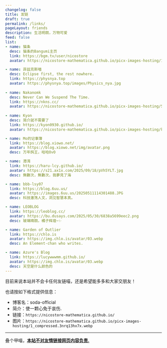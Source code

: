 ```yaml
---
changelog: false
title: 友链
draft: true
permalink: /links/
pageLayout: friends
description: 生活明朗，万物可爱
feed: false
list:
- name: 猫条
  desc: 猫条的Bangumi主页
  link: https://bgm.tv/user/nicostore
  avatar: https://nicostore-mathematica.github.io/picx-images-hosting/1_compressed.3nrq13hx7x.webp

- name: 菲兹克斯喵
  desc: Eclipse first, the rest nowhere.
  link: https://physnya.top
  avatar: https://physnya.top/images/Physics_nya.jpg
    
- name: Nakanomk
  desc: Never Can We Suspend The Time.
  link: https://nkns.cc/
  avatar: https://nicostore-mathematica.github.io/picx-images-hosting/56832666.wint0l2qe.webp
    
- name: Kyon
  desc: 简介就不需要了
  link: https://kyon0930.github.io/
  avatar: https://nicostore-mathematica.github.io/picx-images-hosting/kyon的头像.pfdkuzl9g.webp

- name: Mo的记事簿
  link: https://blog.xiowo.net/
  avatar: https://blog.xiowo.net/img/avatar.png
  desc: 万年鸽王，哈哈OvO

- name: 港湾
  link: https://haru-lcy.github.io/
  avatar: https://s21.ax1x.com/2025/09/18/pVh5YLT.jpg
  desc: 無數次，無數次，我夢見了海

- name: bbb-lsy07
  link: https://blog.6uu.us/
  avatar: https://images.6uu.us/20250511114301488.JPG
  desc: 科技激荡人文，洞见智慧本真。

- name: LEOBLOG
  link: https://leoblog.cc/
  avatar: https://bu.dusays.com/2025/05/30/6838a5699eec2.png
  desc: 玻璃晴朗，橘子辉煌~✨

- name: Garden of Outlier
  link: https://chlo.is
  avatar: https://img.chlo.is/avatar/03.webp
  desc: An Element-chan who writes.

- name: Azure's Blog
  link: https://lucywwwmm.github.io/
  avatar: https://img.chlo.is/avatar/03.webp
  desc: 天空是什么颜色的
---
```


目前来说本站并不会卡任何友链喵，还是希望能多多和大家交朋友！

也请按如下格式提供信息：

- 博客名：soda-official
- 简介：使一颗心免于哀伤.
- 链接：``https://nicostore-mathematica.github.io/``
- 图片：``https://nicostore-mathematica.github.io/picx-images-hosting/1_compressed.3nrq13hx7x.webp``



---

叠个甲喵，<u>**本站不对友情链接网页内容负责.**</u>